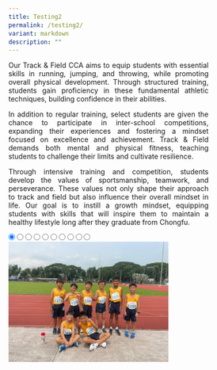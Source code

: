 ```yaml
---
title: Testing2
permalink: /testing2/
variant: markdown
description: ""
---
```

<style>
* {
  margin: 0;
  padding: 0;
  box-sizing: border-box;
}

.slideshow-container {
  width: 100%;
  max-width: 700px;
  margin: auto;
  overflow: hidden;
  position: relative;
}

.slides {
  display: flex;
  transition: transform 0.5s ease; /* Smooth transition for sliding */
  width: 1000%; /* Adjust this to match the number of slides */
}

.slide {
  width: 10%; /* Each slide takes up 10% of the container (for 10 slides) */
  height: auto;
}

.slide img {
  width: 100%;
  height: auto;
  object-fit: cover;
  cursor: pointer; /* Make the images clickable */
}

/* Control the slide transition when the radio buttons are selected */
#slide1:checked ~ .slides {
  transform: translateX(0);
}

#slide2:checked ~ .slides {
  transform: translateX(-10%); /* Move to the second slide */
}

#slide3:checked ~ .slides {
  transform: translateX(-20%); /* Move to the third slide */
}

#slide4:checked ~ .slides {
  transform: translateX(-30%); /* Move to the fourth slide */
}

#slide5:checked ~ .slides {
  transform: translateX(-40%); /* Move to the fifth slide */
}

#slide6:checked ~ .slides {
  transform: translateX(-50%); /* Move to the sixth slide */
}

#slide7:checked ~ .slides {
transform: translateX(-60%); /* Move to the seventh slide */
}

#slide8:checked ~ .slides {
  transform: translateX(-70%); /* Move to the eighth slide */
}

#slide9:checked ~ .slides {
  transform: translateX(-80%); /* Move to the ninth slide */
}

#slide10:checked ~ .slides {
  transform: translateX(-90%); /* Move to the tenth slide */
}

/* Mobile Devices (up to 600px) */
@media (max-width: 600px) {
  .slide img {
    width: 100%;
    height: auto;
  }
}

/* Tablet devices (600px to 768px) */
@media (max-width: 768px) {
  .slide img {
    width: 100%;
    height: auto;
  }
}

/* Desktop devices (769px and above) */
@media (min-width: 769px) {
.slide img {
width: 80%;
height: auto;
}
}
</style>

<p style="text-align:justify">Our Track &amp; Field CCA aims to equip students with essential skills in running, jumping, and throwing, while promoting overall physical development. Through structured training, students gain proficiency in these fundamental athletic techniques, building confidence in their abilities.</p>
<p style="text-align:justify">In addition to regular training, select students are given the chance to participate in inter-school competitions, expanding their experiences and fostering a mindset focused on excellence and achievement. Track &amp; Field demands both mental and physical fitness, teaching students to challenge their limits and cultivate resilience.</p>
<p style="text-align:justify">Through intensive training and competition, students develop the values of sportsmanship, teamwork, and perseverance. These values not only shape their approach to track and field but also influence their overall mindset in life. Our goal is to instill a growth mindset, equipping students with skills that will inspire them to maintain a healthy lifestyle long after they graduate from Chongfu.</p>

<div class="slideshow-container">

<input checked="" id="slide1" name="slide" type="radio">
<input id="slide2" name="slide" type="radio">
<input id="slide3" name="slide" type="radio">
<input id="slide4" name="slide" type="radio">
<input id="slide5" name="slide" type="radio">
<input id="slide6" name="slide" type="radio">
<input id="slide7" name="slide" type="radio">
<input id="slide8" name="slide" type="radio">
<input id="slide9" name="slide" type="radio">
<input id="slide10" name="slide" type="radio">

<div class="slides">

<label class="slide" for="slide1">
<img alt="Image 1" src="/images/CCA%20Track%20&amp;%20Field/T_F01v.png">
</label>
<label class="slide" for="slide2">
<img alt="Image 2" src="/images/CCA%20Track%20&amp;%20Field/T_F02v.png">
</label>
<label class="slide" for="slide3">
<img alt="Image 3" src="/images/CCA%20Track%20&amp;%20Field/T_F03v.png">
</label>
<label class="slide" for="slide4">
<img alt="Image 4" src="/images/CCA%20Track%20&amp;%20Field/T_F04v.png">
</label>
<label class="slide" for="slide5">
<img alt="Image 5" src="/images/CCA%20Track%20&amp;%20Field/T_F05v.png">
</label>
<label class="slide" for="slide6">
<img alt="Image 6" src="/images/CCA%20Track%20&amp;%20Field/T_F06v.png">
</label>
<label class="slide" for="slide7">
<img alt="Image 7" src="/images/CCA%20Track%20&amp;%20Field/T_F07v.png">
</label>
<label class="slide" for="slide8">
<img alt="Image 8" src="/images/CCA%20Track%20&amp;%20Field/T_F08v.png">
</label>
<label class="slide" for="slide9">
<img alt="Image 9" src="/images/CCA%20Track%20&amp;%20Field/T_F09v.png">
</label>
<label class="slide" for="slide10">
<img alt="Image 10" src="/images/CCA%20Track%20&amp;%20Field/T_F10v.png">
</label>
</div>
</div>
